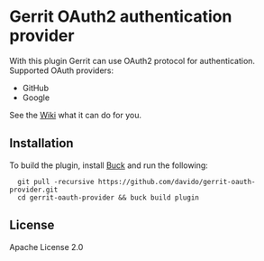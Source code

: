 Gerrit OAuth2 authentication provider
=====================================

With this plugin Gerrit can use OAuth2 protocol for authentication. 
Supported OAuth providers:

* GitHub
* Google

See the [Wiki](https://github.com/davido/gerrit-oauth-provider/wiki) what it can do for you.

Installation
------------

To build the plugin, install [Buck](http://facebook.github.io/buck/setup/install.html)
and run the following:

```
  git pull -recursive https://github.com/davido/gerrit-oauth-provider.git
  cd gerrit-oauth-provider && buck build plugin
```

License
-------

Apache License 2.0
